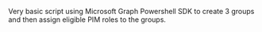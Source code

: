 Very basic script using Microsoft Graph Powershell SDK to create 3 groups and then assign eligible PIM roles to the groups. 

